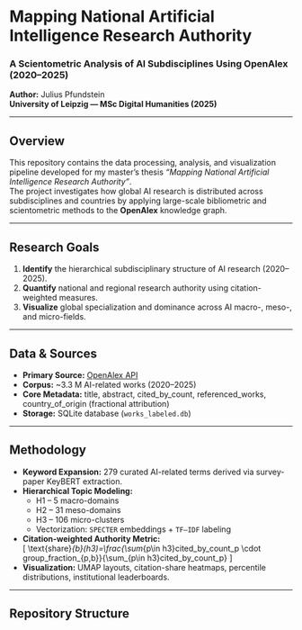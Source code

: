 # Mapping National Artificial Intelligence Research Authority  
### A Scientometric Analysis of AI Subdisciplines Using OpenAlex (2020–2025)  
**Author:** Julius Pfundstein  
**University of Leipzig — MSc Digital Humanities (2025)**  

---

## Overview
This repository contains the data processing, analysis, and visualization pipeline developed for my master’s thesis *“Mapping National Artificial Intelligence Research Authority”*.  
The project investigates how global AI research is distributed across subdisciplines and countries by applying large-scale bibliometric and scientometric methods to the **OpenAlex** knowledge graph.

---

## Research Goals
1. **Identify** the hierarchical subdisciplinary structure of AI research (2020–2025).  
2. **Quantify** national and regional research authority using citation-weighted measures.  
3. **Visualize** global specialization and dominance across AI macro-, meso-, and micro-fields.

---

## Data & Sources
- **Primary Source:** [OpenAlex API](https://openalex.org/)  
- **Corpus:** ~3.3 M AI-related works (2020–2025)  
- **Core Metadata:** title, abstract, cited_by_count, referenced_works, country_of_origin (fractional attribution)  
- **Storage:** SQLite database (`works_labeled.db`)  

---

## Methodology
- **Keyword Expansion:** 279 curated AI-related terms derived via survey-paper KeyBERT extraction.  
- **Hierarchical Topic Modeling:**  
  - H1 – 5 macro-domains  
  - H2 – 31 meso-domains  
  - H3 – 106 micro-clusters  
  - Vectorization: `SPECTER` embeddings + `TF–IDF` labeling  
- **Citation-weighted Authority Metric:**  
  \[
  \text{share}_{b}(h3)=\frac{\sum_{p\in h3}cited\_by\_count_p \cdot group\_fraction_{p,b}}{\sum_{p\in h3}cited\_by\_count_p}
  \]
- **Visualization:** UMAP layouts, citation-share heatmaps, percentile distributions, institutional leaderboards.  

---

## Repository Structure
